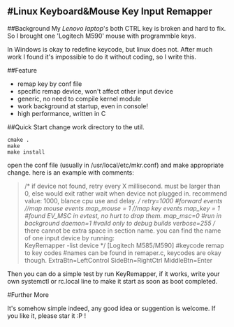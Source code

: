 #Linux Keyboard&Mouse Key Input Remapper
-----
##Background
My *Lenovo laptop*'s both CTRL key is broken and hard to fix.
So I brought one 'Logitech M590' mouse with programmble keys.

In Windows is okay to redefine keycode, but linux
does not. After much work I found it's impossible to do it without coding,
so I write this.

##Feature

 - remap key by conf file
 - specific remap device, won't affect other input device
 - generic, no need to compile kernel module
 - work background at startup,  even in console!
 - high performance,  written in C

##Quick Start
change work directory to the util. 

    cmake .
    make
    make install

open the conf file (usually in /usr/local/etc/mkr.conf) and make appropriate change.
here is an example with comments:
    

> /*
if device not found, retry every X millisecond.
must be larger than 0, else would exit rather wait
when device not plugged in.
recommend value: 1000, blance cpu use and delay.
*/
retry=1000
 #forward events
//map mouse events
map_mouse = 1
//map key events
map_key = 1    
 #found EV_MSC in evtest, no hurt to drop them.
map_msc=0
 #run in background
daemon=1
 #vaild only to debug builds
verbose=255
/* there cannot be extra space in section name. 
 you can find the name of one input device by running:  
 KeyRemapper -list device
*/
[Logitech M585/M590]
 #keycode remap to key codes
 #names can be found in remaper.c, keycodes are okay though.
ExtraBtn=LeftControl
SideBtn=RightCtrl
MiddleBtn=Enter


Then you can do a simple test by run KeyRemapper, if it works, 
write your own systemctl or rc.local line to make it start as soon as boot completed.


#Further More


It's somehow simple indeed,  any good idea or suggention is welcome.
If you like it, please star it :P !
